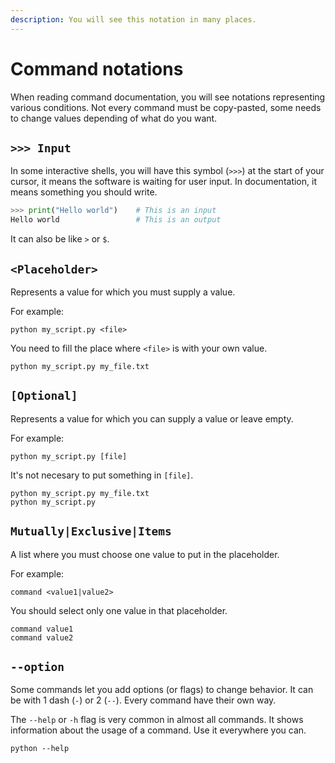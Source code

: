 ```yaml
---
description: You will see this notation in many places.
---
```


# Command notations

When reading command documentation, you will see notations representing various conditions. Not every command must be copy-pasted, some needs to change values depending of what do you want.

## `>>> Input`

In some interactive shells, you will have this symbol (`>>>`) at the start of your cursor, it means the software is waiting for user input. In documentation, it means something you should write.

```python
>>> print("Hello world")    # This is an input
Hello world                 # This is an output
```

It can also be like `>` or `$`.

## `<Placeholder>`

Represents a value for which you must supply a value.

For example:

```
python my_script.py <file>
```

You need to fill the place where `<file>` is with your own value.

```
python my_script.py my_file.txt
```

## `[Optional]`

Represents a value for which you can supply a value or leave empty.

For example:

```
python my_script.py [file]
```

It's not necesary to put something in `[file]`.

```
python my_script.py my_file.txt
python my_script.py
```

## `Mutually|Exclusive|Items`

A list where you must choose one value to put in the placeholder.

For example:

```
command <value1|value2>
```

You should select only one value in that placeholder.

```
command value1
command value2
```

## `--option`

Some commands let you add options (or flags) to change behavior. It can be with 1 dash (`-`) or 2 (`--`). Every command have their own way.

The `--help` or `-h` flag is very common in almost all commands. It shows information about the usage of a command. Use it everywhere you can.

```
python --help
```
